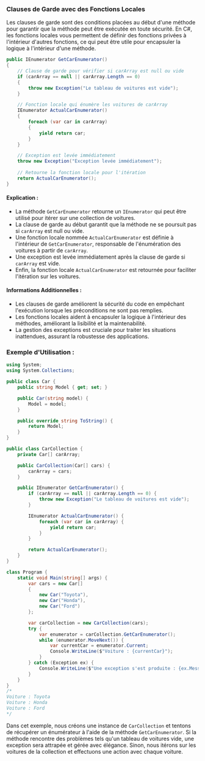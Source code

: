 ### Clauses de Garde avec des Fonctions Locales

Les clauses de garde sont des conditions placées au début d'une méthode pour garantir que la méthode peut être exécutée en toute sécurité. En C#, les fonctions locales vous permettent de définir des fonctions privées à l'intérieur d'autres fonctions, ce qui peut être utile pour encapsuler la logique à l'intérieur d'une méthode.

```csharp
public IEnumerator GetCarEnumerator()
{
    // Clause de garde pour vérifier si carArray est null ou vide
    if (carArray == null || carArray.Length == 0)
    {
        throw new Exception("Le tableau de voitures est vide");
    }

    // Fonction locale qui énumère les voitures de carArray
    IEnumerator ActualCarEnumerator()
    {
        foreach (var car in carArray)
        {
            yield return car;
        }
    }

    // Exception est levée immédiatement
    throw new Exception("Exception levée immédiatement");
    
    // Retourne la fonction locale pour l'itération
    return ActualCarEnumerator();
}
```

#### Explication :
- La méthode `GetCarEnumerator` retourne un `IEnumerator` qui peut être utilisé pour itérer sur une collection de voitures.
- La clause de garde au début garantit que la méthode ne se poursuit pas si `carArray` est null ou vide.
- Une fonction locale nommée `ActualCarEnumerator` est définie à l'intérieur de `GetCarEnumerator`, responsable de l'énumération des voitures à partir de `carArray`.
- Une exception est levée immédiatement après la clause de garde si `carArray` est vide.
- Enfin, la fonction locale `ActualCarEnumerator` est retournée pour faciliter l'itération sur les voitures.

#### Informations Additionnelles :
- Les clauses de garde améliorent la sécurité du code en empêchant l'exécution lorsque les préconditions ne sont pas remplies.
- Les fonctions locales aident à encapsuler la logique à l'intérieur des méthodes, améliorant la lisibilité et la maintenabilité.
- La gestion des exceptions est cruciale pour traiter les situations inattendues, assurant la robustesse des applications.

### Exemple d'Utilisation :

```csharp
using System;
using System.Collections;

public class Car {
    public string Model { get; set; }

    public Car(string model) {
        Model = model;
    }

    public override string ToString() {
        return Model;
    }
}

public class CarCollection {
    private Car[] carArray;

    public CarCollection(Car[] cars) {
        carArray = cars;
    }

    public IEnumerator GetCarEnumerator() {
        if (carArray == null || carArray.Length == 0) {
            throw new Exception("Le tableau de voitures est vide");
        }

        IEnumerator ActualCarEnumerator() {
            foreach (var car in carArray) {
                yield return car;
            }
        }

        return ActualCarEnumerator();
    }
}

class Program {
    static void Main(string[] args) {
        var cars = new Car[]
        {
            new Car("Toyota"),
            new Car("Honda"),
            new Car("Ford")
        };

        var carCollection = new CarCollection(cars);
        try {
            var enumerator = carCollection.GetCarEnumerator();
            while (enumerator.MoveNext()) {
                var currentCar = enumerator.Current;
                Console.WriteLine($"Voiture : {currentCar}");
            }
        } catch (Exception ex) {
            Console.WriteLine($"Une exception s'est produite : {ex.Message}");
        }
    }
}
/*
Voiture : Toyota
Voiture : Honda
Voiture : Ford
*/
```

Dans cet exemple, nous créons une instance de `CarCollection` et tentons de récupérer un énumérateur à l'aide de la méthode `GetCarEnumerator`. Si la méthode rencontre des problèmes tels qu'un tableau de voitures vide, une exception sera attrapée et gérée avec élégance. Sinon, nous itérons sur les voitures de la collection et effectuons une action avec chaque voiture.